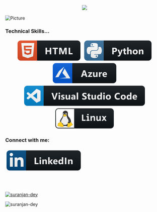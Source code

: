 <!-- Readme File -->

<p align="center"><b>
<!--   <a href="https://github.com/DenverCoder1/readme-typing-svg"> -->
    <img src="https://readme-typing-svg.herokuapp.com?color=13cd0a&width=400&height=30&lines=Hello👋+I'm+Suranjan+Dey...;System+Administrator;Learning+Data+Engineering...;Nice+To+Meet+You...;Thanks+For+Visiting+My+Profile.&center=true"></a></b></p>

![Picture]()
    
### Technical Skills...

<p align="center">
  <!-- Icons source  https://github.com/MikeCodesDotNET/ColoredBadges -->
  <img src="https://github.com/Suranjan-Dey/Suranjan-Dey/blob/main/svg/html.svg" alt="html" style="vertical-align:top; margin:4px">   
  <img src="https://github.com/Suranjan-Dey/Suranjan-Dey/blob/main/svg/python.svg" alt="python" style="vertical-align:top; margin:4px">
 <img src="https://github.com/Suranjan-Dey/Suranjan-Dey/blob/main/svg/azure.svg" alt="aws" style="vertical-align:top; margin:4px">
 <img src="https://github.com/Suranjan-Dey/Suranjan-Dey/blob/main/svg/visualstudiocode.svg" alt="vscode" style="vertical-align:top; margin:4px">
<img src="https://github.com/Suranjan-Dey/Suranjan-Dey/blob/main/svg/linux.svg" alt="linux" style="vertical-align:top; margin:4px">
</p>

<h3 align="left">Connect with me:</h3>
    <a href="https://www.linkedin.com/in/suranjandey/"> <img src="https://github.com/Suranjan-Dey/Suranjan-Dey/blob/main/svg/linkedin.svg" alt="linkedin" style="vertical-align:top; margin:6px 4px"></a>

<br><br>

<p align="left"> <a href="https://github.com/ryo-ma/github-profile-trophy"><img src="https://github-profile-trophy.vercel.app/?username=suranjan-dey" alt="suranjan-dey" /></a> </p>

<p align="left"> <img src="https://komarev.com/ghpvc/?username=suranjan-dey&label=Profile%20views&color=13cd0a&style=flat" alt="suranjan-dey" /> </p>
